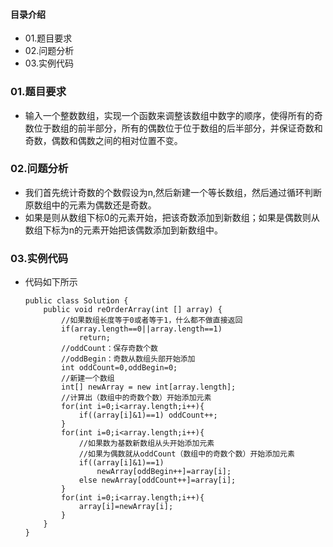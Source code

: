 #### 目录介绍
- 01.题目要求
- 02.问题分析
- 03.实例代码







### 01.题目要求
- 输入一个整数数组，实现一个函数来调整该数组中数字的顺序，使得所有的奇数位于数组的前半部分，所有的偶数位于位于数组的后半部分，并保证奇数和奇数，偶数和偶数之间的相对位置不变。


### 02.问题分析
- 我们首先统计奇数的个数假设为n,然后新建一个等长数组，然后通过循环判断原数组中的元素为偶数还是奇数。
- 如果是则从数组下标0的元素开始，把该奇数添加到新数组；如果是偶数则从数组下标为n的元素开始把该偶数添加到新数组中。



### 03.实例代码
- 代码如下所示
    ```
    public class Solution {
        public void reOrderArray(int [] array) {
            //如果数组长度等于0或者等于1，什么都不做直接返回
            if(array.length==0||array.length==1) 
                return;
            //oddCount：保存奇数个数
            //oddBegin：奇数从数组头部开始添加
            int oddCount=0,oddBegin=0;
            //新建一个数组
            int[] newArray = new int[array.length];
            //计算出（数组中的奇数个数）开始添加元素
            for(int i=0;i<array.length;i++){
                if((array[i]&1)==1) oddCount++;
            }
            for(int i=0;i<array.length;i++){
                //如果数为基数新数组从头开始添加元素
                //如果为偶数就从oddCount（数组中的奇数个数）开始添加元素
                if((array[i]&1)==1) 
                    newArray[oddBegin++]=array[i];
                else newArray[oddCount++]=array[i];
            }
            for(int i=0;i<array.length;i++){
                array[i]=newArray[i];
            }
        }
    }
    ```










